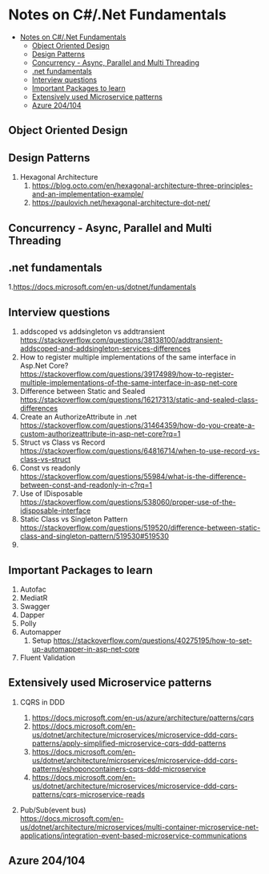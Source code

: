 # Notes on C#/.Net Fundamentals

- [Notes on C#/.Net Fundamentals](#notes-on-cnet-fundamentals)
  - [Object Oriented Design](#object-oriented-design)
  - [Design Patterns](#design-patterns)
  - [Concurrency - Async, Parallel and Multi Threading](#concurrency---async-parallel-and-multi-threading)
  - [.net fundamentals](#net-fundamentals)
  - [Interview questions](#interview-questions)
  - [Important Packages to learn](#important-packages-to-learn)
  - [Extensively used Microservice patterns](#extensively-used-microservice-patterns)
  - [Azure 204/104](#azure-204104)

## Object Oriented Design

## Design Patterns

1. Hexagonal Architecture
   1. <https://blog.octo.com/en/hexagonal-architecture-three-principles-and-an-implementation-example/>
   2. https://paulovich.net/hexagonal-architecture-dot-net/

## Concurrency - Async, Parallel and Multi Threading

## .net fundamentals

1.<https://docs.microsoft.com/en-us/dotnet/fundamentals>

## Interview questions

1. addscoped vs addsingleton vs addtransient
<br/><https://stackoverflow.com/questions/38138100/addtransient-addscoped-and-addsingleton-services-differences>
2. How to register multiple implementations of the same interface in Asp.Net Core?
<br/><https://stackoverflow.com/questions/39174989/how-to-register-multiple-implementations-of-the-same-interface-in-asp-net-core>
3. Difference between Static and Sealed
<br/><https://stackoverflow.com/questions/16217313/static-and-sealed-class-differences>
4. Create an AuthorizeAttribute in .net
<br/><https://stackoverflow.com/questions/31464359/how-do-you-create-a-custom-authorizeattribute-in-asp-net-core?rq=1>
5. Struct vs Class vs Record
<br/><https://stackoverflow.com/questions/64816714/when-to-use-record-vs-class-vs-struct>
6. Const vs readonly
<br/><https://stackoverflow.com/questions/55984/what-is-the-difference-between-const-and-readonly-in-c?rq=1>
7. Use of IDisposable
<br/><https://stackoverflow.com/questions/538060/proper-use-of-the-idisposable-interface>
8. Static Class vs Singleton Pattern
<br/> <https://stackoverflow.com/questions/519520/difference-between-static-class-and-singleton-pattern/519530#519530>
9.  

## Important Packages to learn

1. Autofac
2. MediatR
3. Swagger
4. Dapper
5. Polly
6. Automapper
   1. Setup <https://stackoverflow.com/questions/40275195/how-to-set-up-automapper-in-asp-net-core>
7. Fluent Validation

## Extensively used Microservice patterns

1. CQRS in DDD
   1. <https://docs.microsoft.com/en-us/azure/architecture/patterns/cqrs>
   2. <https://docs.microsoft.com/en-us/dotnet/architecture/microservices/microservice-ddd-cqrs-patterns/apply-simplified-microservice-cqrs-ddd-patterns>
   3. <https://docs.microsoft.com/en-us/dotnet/architecture/microservices/microservice-ddd-cqrs-patterns/eshoponcontainers-cqrs-ddd-microservice>
   4. <https://docs.microsoft.com/en-us/dotnet/architecture/microservices/microservice-ddd-cqrs-patterns/cqrs-microservice-reads>

2. Pub/Sub(event bus)<br/><https://docs.microsoft.com/en-us/dotnet/architecture/microservices/multi-container-microservice-net-applications/integration-event-based-microservice-communications>

## Azure 204/104
